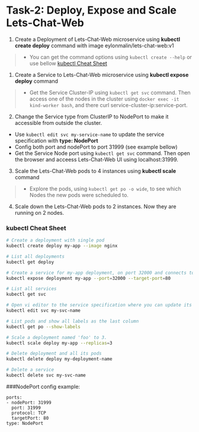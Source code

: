 # Task-2: Deploy, Expose and Scale Lets-Chat-Web
1. Create a Deployment of Lets-Chat-Web microservice using **kubectl create deploy** command with image eylonmalin/lets-chat-web:v1
  > * You can get the command options using ` kubectl create --help ` or use bellow [kubectl Cheat Sheet](#kubectl-cheat-sheet)
1. Create a Service to Lets-Chat-Web microservice using **kubectl expose deploy** command
  > * Get the Service Cluster-IP using `kubectl get svc` command. Then access one of the nodes in the cluster using `docker exec -it kind-worker bash`, and there curl service-cluster-ip:service-port.
2. Change the Service type from ClusterIP to NodePort to make it accessible from outside the cluster.
  * Use `kubectl edit svc my-service-name` to update the service specification with **type: NodePort**
  * Config both port and nodePort to port 31999 (see example bellow) 
  * Get the Service Node port using `kubectl get svc` command. Then open the browser and acceess Lets-Chat-Web UI using localhost:31999.
3. Scale the Lets-Chat-Web pods to 4 instances using  **kubectl scale** command
  > * Explore the pods, using `kubectl get po -o wide`, to see which Nodes the new pods were scheduled to.
4. Scale down the Lets-Chat-Web pods to 2 instances. Now they are running on 2 nodes.

### kubectl Cheat Sheet
  ```bash
# Create a deployment with single pod
kubectl create deploy my-app --image nginx

# List all deployments
kubectl get deploy

# Create a service for my-app deployment, on port 32000 and connects to the containers on port 80.
kubectl expose deployment my-app --port=32000 --target-port=80

# List all services
kubectl get svc

# Open vi editor to the service specification where you can update its state
kubectl edit svc my-svc-name

# List pods and show all labels as the last column
kubectl get po --show-labels

# Scale a deployment named 'foo' to 3.
kubectl scale deploy my-app --replicas=3

# Delete deployment and all its pods
kubectl delete deploy my-deployment-name

# Delete a service
kubectl delete svc my-svc-name

```

###NodePort config example:
```
ports:
- nodePort: 31999
  port: 31999
  protocol: TCP
  targetPort: 80
type: NodePort
```